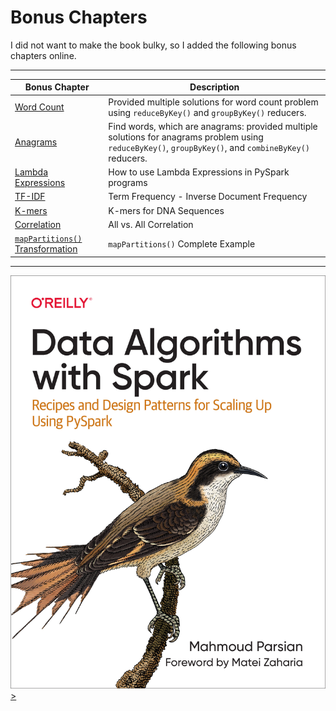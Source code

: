 # Bonus Chapters

I did not want to make the book bulky, 
so I added the following bonus chapters online.

-----

| Bonus Chapter                               | Description  |
|---------------------------------------------|--------------|
| [Word Count](./wordcount/)                  | Provided multiple solutions for word count problem using `reduceByKey()` and `groupByKey()` reducers.  |
| [Anagrams](./anagrams/)                     | Find words, which are anagrams: provided multiple solutions for anagrams problem using `reduceByKey()`, `groupByKey()`, and `combineByKey()` reducers. |
| [Lambda Expressions](./lambda_expressions/) | How to use Lambda Expressions in PySpark programs |
| [TF-IDF](./TF-IDF/)                         | Term Frequency - Inverse Document Frequency |
| [K-mers](./k-mers/)                         | K-mers for DNA Sequences |
| [Correlation](./correlation/)               | All vs. All Correlation |
| [`mapPartitions()` Transformation](./mappartitions/) | `mapPartitions()` Complete Example  |


-----


<a href="https://www.oreilly.com/library/view/data-algorithms-with/9781492082378/">
    <img
        alt="Data Algorithms with Spark"
        src="../../images/Data_Algorithms_with_Spark_COVER_9781492082385.png"
    >
>